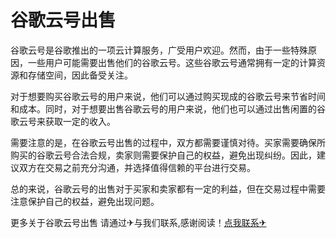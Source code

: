 # 谷歌云号出售

谷歌云号是谷歌推出的一项云计算服务，广受用户欢迎。然而，由于一些特殊原因，一些用户可能需要出售他们的谷歌云号。这些谷歌云号通常拥有一定的计算资源和存储空间，因此备受关注。

对于想要购买谷歌云号的用户来说，他们可以通过购买现成的谷歌云号来节省时间和成本。同时，对于想要出售谷歌云号的用户来说，他们也可以通过出售闲置的谷歌云号来获取一定的收入。

需要注意的是，在谷歌云号出售的过程中，双方都需要谨慎对待。买家需要确保所购买的谷歌云号合法合规，卖家则需要保护自己的权益，避免出现纠纷。因此，建议双方在交易之前充分沟通，并选择值得信赖的平台进行交易。

总的来说，谷歌云号的出售对于买家和卖家都有一定的利益，但在交易过程中需要注意保护自己的权益，避免出现问题。

更多关于谷歌云号出售 请通过✈与我们联系,感谢阅读！[点我联系✈](https://hk.G208.com)